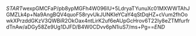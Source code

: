 $START$wexpGMCFaP/pb8ypMGFh4W096lU+5LdryaTYunuXc01MXWWTAhJGMZLk4p+Na9AngBQV4quoF58ryvUkJUNKIeYCaY4qStDqHZ+cVum2fhOowkXPrzddGKzV3QWBiR2OkOax4ntLirK2uf6eAUpGcHrov6T22Iy8eZTMfurfrdTnAw/aDGy58Ze9Ug1DJFD/B4W0CDvv6pN1iuS7/ms+Pg==$END$